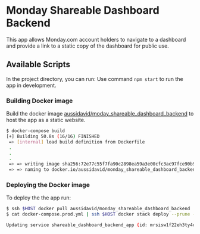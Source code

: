 # Monday Shareable Dashboard Backend

This app allows Monday.com account holders to navigate to a dashboard and provide a link to a static copy of the dashboard for public use.

## Available Scripts

In the project directory, you can run:
Use command `npm start` to run the app in development.

### Building Docker image

Build the docker image [aussidavid/moday_shareable_dashboard_backend](https://hub.docker.com/r/aussidavid/monday_shareable_dashboard_backend) to host the app as a static website.

```bash
$ docker-compose build
[+] Building 50.8s (16/16) FINISHED                                                                                                         
 => [internal] load build definition from Dockerfile                                                                                   0.0s
 .
 .
 .
 => => writing image sha256:72e77c55f7fa90c2898ea59a3e00cfc3ac97fce90b9f305efaf3c1970dd8cc5b                                           0.0s
 => => naming to docker.io/aussidavid/monday_shareable_dashboard_backend  
```

### Deploying the Docker image

To deploy the the app run:

```bash
$ ssh $HOST docker pull aussidavid/monday_shareable_dashboard_backend
$ cat docker-compose.prod.yml | ssh $HOST docker stack deploy --prune -c - shareable_dashboard_backend

Updating service shareable_dashboard_backend_app (id: mrsisw1f22eh3ty4og8auvd3d)
```
